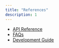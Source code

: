```yaml
---
title: "References"
description: 1
---
```

<ul>
<li><a href="https://developer.huawei.com/consumer/en/doc/development/HMSCore-References/vision-overview-0000001050199207" target="_blank">API Reference</a></li>
<li><a href="https://developer.huawei.com/consumer/en/doc/development/HMSCore-Guides/faq-0000001050439241" target="_blank">FAQs</a></li>
<li><a href="https://developer.huawei.com/consumer/en/doc/development/HMSCore-Guides/service-introduction-0000001050199011" target="_blank">Development Guide</a></li>
</ul>